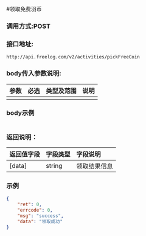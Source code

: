 #领取免费羽币

### 调用方式:POST

### 接口地址:

```
http://api.freelog.com/v2/activities/pickFreeCoin
```

### body传入参数说明:

| 参数 | 必选 | 类型及范围 | 说明 |
| :--- | :--- | :--- | :--- |
|      |      |            |      |

### body示例

```json

```

### 返回说明：

| 返回值字段 | 字段类型 | 字段说明 |
| :--- | :--- | :--- |
| [data] | string   | 领取结果信息 |

### 示例

```json
{
    "ret": 0,
    "errcode": 0,
    "msg": "success",
    "data": "领取成功"
}
```


